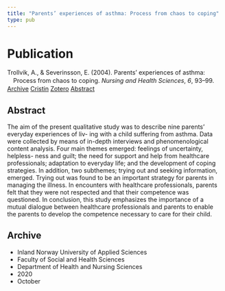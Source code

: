 ```yaml
---
title: "Parents’ experiences of asthma: Process from chaos to coping"
type: pub
---
```

<h1>Publication</h1>
<article id="csl-bib-container-K7QSZ6ZM" class="csl-bib-container">
  <div class="csl-bib-body" style="line-height: 1.35; padding-left: 1em; text-indent:-1em;">
  <div class="csl-entry">Trollvik, A., &amp; Severinsson, E. (2004). Parents&#x2019; experiences of asthma: Process from chaos to coping. <i>Nursing and Health Sciences</i>, <i>6</i>, 93&#x2013;99.</div>
</div>
  <div class="csl-bib-buttons">
    <a href="#taxonomy-article-K7QSZ6ZM" class="csl-bib-button">Archive</a>
    <a href="https://app.cristin.no/results/show.jsf?id=1842221" alt="Cristin URL" class="csl-bib-button">Cristin</a>
    <a href="http://zotero.org/groups/5022929/items/K7QSZ6ZM" alt="Zotero URL" class="csl-bib-button">Zotero</a>
    <a href="#abstract-article-K7QSZ6ZM" class="csl-bib-button">Abstract</a>
  </div>
  <div id="csl-bib-meta-container-K7QSZ6ZM"></div>
</article>
<div id="csl-bib-meta-K7QSZ6ZM" class="csl-bib-meta">
  <article id="abstract-article-K7QSZ6ZM" class="abstract-article">
    <h1>Abstract</h1>
    The aim of the present qualitative study was to describe nine parents’ everyday experiences of liv- ing with a child suffering from asthma. Data were collected by means of in-depth interviews and phenomenological content analysis. Four main themes emerged: feelings of uncertainty, helpless- ness and guilt; the need for support and help from healthcare professionals; adaptation to everyday life; and the development of coping strategies. In addition, two subthemes; trying out and seeking information, emerged. Trying out was found to be an important strategy for parents in managing the illness. In encounters with healthcare professionals, parents felt that they were not respected and that their competence was questioned. In conclusion, this study emphasizes the importance of a mutual dialogue between healthcare professionals and parents to enable the parents to develop the competence necessary to care for their child.
  </article>
  <article id="taxonomy-article-K7QSZ6ZM" class="taxonomy-article">
    <h1>Archive</h1>
    <ul>
      <li>Inland Norway University of Applied Sciences</li>
      <li>Faculty of Social and Health Sciences</li>
      <li>Department of Health and Nursing Sciences</li>
      <li>2020</li>
      <li>October</li>
    </ul>
  </article>
</div>
